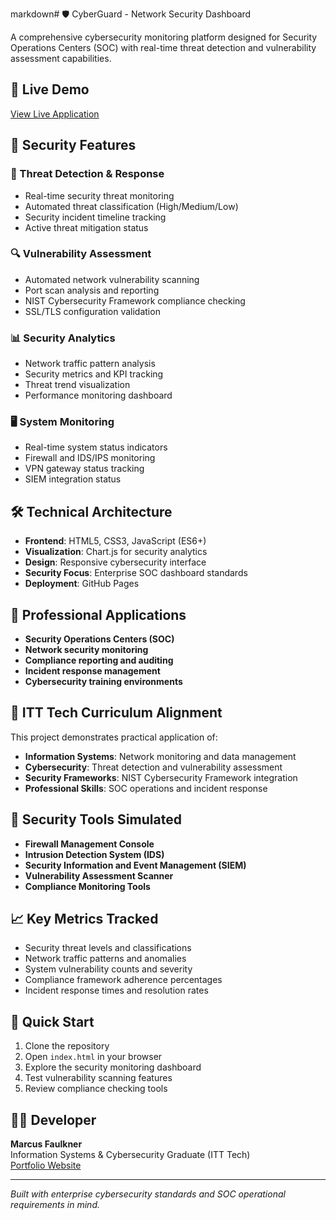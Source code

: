 markdown# 🛡️ CyberGuard - Network Security Dashboard

A comprehensive cybersecurity monitoring platform designed for Security Operations Centers (SOC) with real-time threat detection and vulnerability assessment capabilities.

## 🌟 Live Demo
[View Live Application](https://marusfaulkner.github.io/network-security-dashboard/)

## 🔐 Security Features

### 🚨 Threat Detection & Response
- Real-time security threat monitoring
- Automated threat classification (High/Medium/Low)
- Security incident timeline tracking
- Active threat mitigation status

### 🔍 Vulnerability Assessment
- Automated network vulnerability scanning
- Port scan analysis and reporting
- NIST Cybersecurity Framework compliance checking
- SSL/TLS configuration validation

### 📊 Security Analytics
- Network traffic pattern analysis
- Security metrics and KPI tracking
- Threat trend visualization
- Performance monitoring dashboard

### 🖥️ System Monitoring
- Real-time system status indicators
- Firewall and IDS/IPS monitoring
- VPN gateway status tracking
- SIEM integration status

## 🛠️ Technical Architecture

- **Frontend**: HTML5, CSS3, JavaScript (ES6+)
- **Visualization**: Chart.js for security analytics
- **Design**: Responsive cybersecurity interface
- **Security Focus**: Enterprise SOC dashboard standards
- **Deployment**: GitHub Pages

## 💼 Professional Applications

- **Security Operations Centers (SOC)**
- **Network security monitoring**
- **Compliance reporting and auditing**
- **Incident response management**
- **Cybersecurity training environments**

## 🎯 ITT Tech Curriculum Alignment

This project demonstrates practical application of:
- **Information Systems**: Network monitoring and data management
- **Cybersecurity**: Threat detection and vulnerability assessment
- **Security Frameworks**: NIST Cybersecurity Framework integration
- **Professional Skills**: SOC operations and incident response

## 🔧 Security Tools Simulated

- **Firewall Management Console**
- **Intrusion Detection System (IDS)**
- **Security Information and Event Management (SIEM)**
- **Vulnerability Assessment Scanner**
- **Compliance Monitoring Tools**

## 📈 Key Metrics Tracked

- Security threat levels and classifications
- Network traffic patterns and anomalies
- System vulnerability counts and severity
- Compliance framework adherence percentages
- Incident response times and resolution rates

## 🚀 Quick Start

1. Clone the repository
2. Open `index.html` in your browser
3. Explore the security monitoring dashboard
4. Test vulnerability scanning features
5. Review compliance checking tools

## 👨‍💻 Developer

**Marcus Faulkner**  
Information Systems & Cybersecurity Graduate (ITT Tech)  
[Portfolio Website](https://marusfaulkner.github.io/marcus-faulkner.github.io/)

---

*Built with enterprise cybersecurity standards and SOC operational requirements in mind.*
